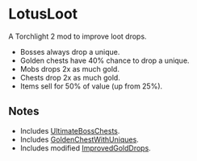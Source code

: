 # LotusLoot

A Torchlight 2 mod to improve loot drops.

- Bosses always drop a unique.
- Golden chests have 40% chance to drop a unique.
- Mobs drops 2x as much gold.
- Chests drop 2x as much gold.
- Items sell for 50% of value (up from 25%).

## Notes

- Includes [UltimateBossChests](https://steamcommunity.com/sharedfiles/filedetails/?id=230383445).
- Includes [GoldenChestWithUniques](https://steamcommunity.com/sharedfiles/filedetails/?id=146539733&searchtext=Golden+Chest+with+Uniques).
- Includes modified [ImprovedGoldDrops](https://www.torchlightfansite.com/mod_downloads/skills-spells-tl2/download-248-improved-gold-drops-fast-gold.html).